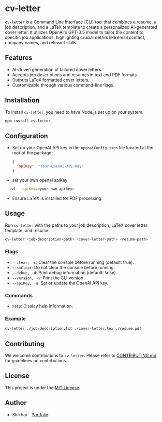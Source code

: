 # cv-letter

`cv-letter` is a Command Line Interface (CLI) tool that combines a resume, a job description, and a LaTeX template to create a personalized AI-generated cover letter. It utilizes OpenAI's GPT-3.5 model to tailor the content to specific job applications, highlighting crucial details like email contact, company names, and relevant skills.

## Features

- AI-driven generation of tailored cover letters.
- Accepts job descriptions and resumes in text and PDF formats.
- Outputs LaTeX formatted cover letters.
- Customizable through various command-line flags.

## Installation

To install `cv-letter`, you need to have Node.js set up on your system.

```bash
npm install cv-letter
```

## Configuration

- Set up your OpenAI API key in the `openaiConfig.json` file located at the root of the package:

  ```json
  {
    "apiKey": "Your-OpenAI-API-Key"
  }
  ```
- set your own openai apiKey

```bash
  cvl --apiKey=<your own apikey>
```

- Ensure LaTeX is installed for PDF processing.

## Usage

Run `cv-letter` with the paths to your job description, LaTeX cover letter template, and resume:

```bash
cv-letter <job-description-path> <cover-letter-path> <resume-path>
```

### Flags

- `--clear, -c`: Clear the console before running (default: true).
- `--noClear`: Do not clear the console before running.
- `--debug, -d`: Print debug information (default: false).
- `--version, -v`: Print the CLI version.
- `--apiKey, -a`: Set or update the OpenAI API key.

### Commands

- `help`: Display help information.

### Example

```bash
cv-letter ./job-description.txt ./cover-letter.tex ./resume.pdf
```

## Contributing

We welcome contributions to `cv-letter`. Please refer to [CONTRIBUTING.md](LINK_TO_CONTRIBUTING.md) for guidelines on contributions.

## License

This project is under the [MIT License](LINK_TO_LICENSE).

## Author

- Shikhar - [Portfolio](https://portfolio-shikhar13012001.vercel.app/)
